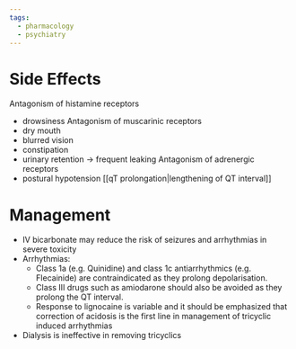 ```yaml
---
tags:
  - pharmacology
  - psychiatry
---
```

# Side Effects
Antagonism of histamine receptors
- drowsiness
Antagonism of muscarinic receptors
- dry mouth
- blurred vision
- constipation
- urinary retention -> frequent leaking
Antagonism of adrenergic receptors
- postural hypotension
[[qT prolongation|lengthening of QT interval]]

# Management 
- IV bicarbonate may reduce the risk of seizures and arrhythmias in severe toxicity
- Arrhythmias: 
	- Class 1a (e.g. Quinidine) and class 1c antiarrhythmics (e.g. Flecainide) are contraindicated as they prolong depolarisation. 
	- Class III drugs such as amiodarone should also be avoided as they prolong the QT interval. 
	- Response to lignocaine is variable and it should be emphasized that correction of acidosis is the first line in management of tricyclic induced arrhythmias
- Dialysis is ineffective in removing tricyclics
